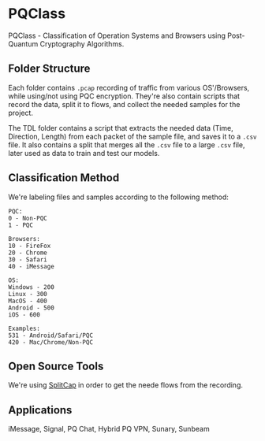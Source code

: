 # PQClass

PQClass - Classification of Operation Systems and Browsers using Post-Quantum Cryptography Algorithms.

## Folder Structure

Each folder contains `.pcap` recording of traffic from various OS'/Browsers, while using/not using PQC encryption. They're also contain scripts that record the data, split it to flows, and collect the needed samples for the project.

The TDL folder contains a script that extracts the needed data (Time, Direction, Length) from each packet of the sample file, and saves it to a `.csv` file. It also contains a split that merges all the `.csv` file to a large `.csv` file, later used as data to train and test our models.

## Classification Method

We're labeling files and samples according to the following method:

```text
PQC:
0 - Non-PQC
1 - PQC

Browsers:
10 - FireFox
20 - Chrome
30 - Safari
40 - iMessage

OS:
Windows - 200
Linux - 300
MacOS - 400
Android - 500
iOS - 600

Examples:
531 - Android/Safari/PQC
420 - Mac/Chrome/Non-PQC
```

## Open Source Tools

We're using [SplitCap](https://www.netresec.com/?page=SplitCap) in order to get the neede flows from the recording.

## Applications
iMessage, 
Signal, 
PQ Chat, 
Hybrid PQ VPN, 
Sunary, 
Sunbeam
